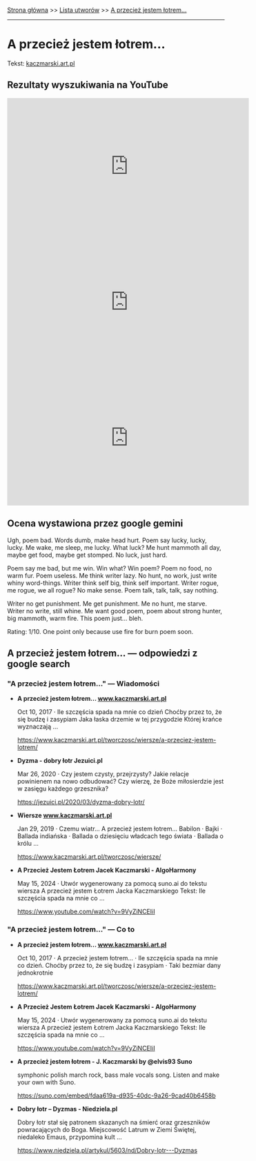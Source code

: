 [Strona główna](../index.md) >> [Lista utworów](../list.md) >> [A przecież jestem łotrem…](5.md)

---

# A przecież jestem łotrem…

Tekst: [kaczmarski.art.pl](https://www.kaczmarski.art.pl/tworczosc/wiersze/a-przeciez-jestem-lotrem/)

## Rezultaty wyszukiwania na YouTube

<iframe width="560" height="315" src="https://www.youtube.com/embed/9VyZiNCEIiI?si=IdontcarewhotheIRSsendsImnotpayingtaxes" title="YouTube video player" frameborder="0" allow="accelerometer; autoplay; clipboard-write; encrypted-media; gyroscope; picture-in-picture; web-share" referrerpolicy="strict-origin-when-cross-origin" allowfullscreen></iframe>

<iframe width="560" height="315" src="https://www.youtube.com/embed/IYF3S6PaYH8?si=IdontcarewhotheIRSsendsImnotpayingtaxes" title="YouTube video player" frameborder="0" allow="accelerometer; autoplay; clipboard-write; encrypted-media; gyroscope; picture-in-picture; web-share" referrerpolicy="strict-origin-when-cross-origin" allowfullscreen></iframe>

<iframe width="560" height="315" src="https://www.youtube.com/embed/DzYaCyhJBEs?si=IdontcarewhotheIRSsendsImnotpayingtaxes" title="YouTube video player" frameborder="0" allow="accelerometer; autoplay; clipboard-write; encrypted-media; gyroscope; picture-in-picture; web-share" referrerpolicy="strict-origin-when-cross-origin" allowfullscreen></iframe>

## Ocena wystawiona przez google gemini

Ugh, poem bad. Words dumb, make head hurt. Poem say lucky, lucky, lucky. Me wake, me sleep, me lucky. What luck? Me hunt mammoth all day, maybe get food, maybe get stomped. No luck, just hard. 

Poem say me bad, but me win. Win what? Win poem? Poem no food, no warm fur. Poem useless. Me think writer lazy. No hunt, no work, just write whiny word-things. Writer think self big, think self important. Writer rogue, me rogue, we all rogue? No make sense. Poem talk, talk, talk, say nothing. 

Writer no get punishment. Me get punishment. Me no hunt, me starve. Writer no write, still whine. Me want good poem, poem about strong hunter, big mammoth, warm fire. This poem just... bleh.

Rating: 1/10. One point only because use fire for burn poem soon.


## A przecież jestem łotrem… — odpowiedzi z google search

### "A przecież jestem łotrem…" — Wiadomości

- **A przecież jestem łotrem… www.kaczmarski.art.pl**

    Oct 10, 2017  ·  Ile szczęścia spada na mnie co dzień Choćby przez to, że się budzę i zasypiam Jaka łaska drzemie w tej przygodzie Której krańce wyznaczają ... 

   <https://www.kaczmarski.art.pl/tworczosc/wiersze/a-przeciez-jestem-lotrem/>
- **Dyzma - dobry łotr  Jezuici.pl**

    Mar 26, 2020  ·  Czy jestem czysty, przejrzysty? Jakie relacje powinienem na nowo odbudować? Czy wierzę, że Boże miłosierdzie jest w zasięgu każdego grzesznika? 

   <https://jezuici.pl/2020/03/dyzma-dobry-lotr/>
- **Wiersze www.kaczmarski.art.pl**

    Jan 29, 2019  ·  Czemu wiatr… A przecież jestem łotrem… Babilon · Bajki · Ballada indiańska · Ballada o dziesięciu władcach tego świata · Ballada o królu ... 

   <https://www.kaczmarski.art.pl/tworczosc/wiersze/>
- **A Przecież Jestem Łotrem Jacek Kaczmarski - AlgoHarmony**

    May 15, 2024  ·  Utwór wygenerowany za pomocą suno.ai do tekstu wiersza A przecież jestem Łotrem Jacka Kaczmarskiego Tekst: Ile szczęścia spada na mnie co ... 

   <https://www.youtube.com/watch?v=9VyZiNCEIiI>

### "A przecież jestem łotrem…" — Co to

- **A przecież jestem łotrem… www.kaczmarski.art.pl**

    Oct 10, 2017  ·  A przecież jestem łotrem… · Ile szczęścia spada na mnie co dzień. Choćby przez to, że się budzę i zasypiam · Taki bezmiar dany jednokrotnie 

   <https://www.kaczmarski.art.pl/tworczosc/wiersze/a-przeciez-jestem-lotrem/>
- **A Przecież Jestem Łotrem Jacek Kaczmarski - AlgoHarmony**

    May 15, 2024  ·  Utwór wygenerowany za pomocą suno.ai do tekstu wiersza A przecież jestem Łotrem Jacka Kaczmarskiego Tekst: Ile szczęścia spada na mnie co ... 

   <https://www.youtube.com/watch?v=9VyZiNCEIiI>
- **A przecież jestem łotrem - J. Kaczmarski by @elvis93  Suno**

    symphonic polish march rock, bass male vocals song. Listen and make your own with Suno. 

   <https://suno.com/embed/fdaa619a-d935-40dc-9a26-9cad40b6458b>
- **Dobry łotr – Dyzmas - Niedziela.pl**

    Dobry łotr stał się patronem skazanych na śmierć oraz grzeszników powracających do Boga. Miejscowość Latrum w Ziemi Świętej, niedaleko Emaus, przypomina kult ... 

   <https://www.niedziela.pl/artykul/5603/nd/Dobry-lotr---Dyzmas>

